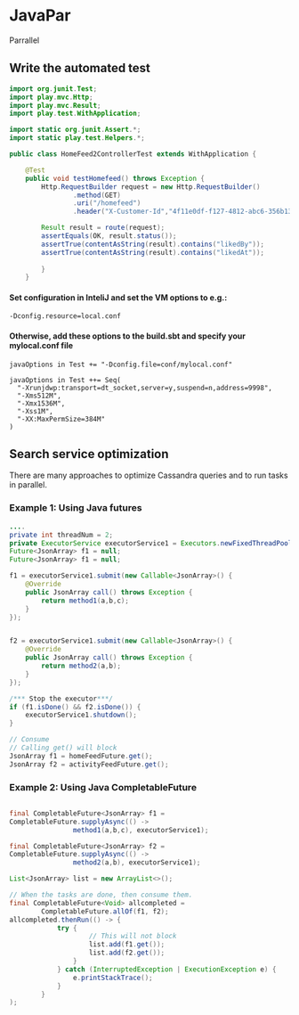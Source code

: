 # JavaPar
Parrallel



## Write the automated test 
```Java
import org.junit.Test;
import play.mvc.Http;
import play.mvc.Result;
import play.test.WithApplication;

import static org.junit.Assert.*;
import static play.test.Helpers.*;

public class HomeFeed2ControllerTest extends WithApplication {

    @Test
    public void testHomefeed() throws Exception {
        Http.RequestBuilder request = new Http.RequestBuilder()
                .method(GET)
                .uri("/homefeed")
                .header("X-Customer-Id","4f11e0df-f127-4812-abc6-356b139693f4");

        Result result = route(request);
        assertEquals(OK, result.status());
        assertTrue(contentAsString(result).contains("likedBy"));
        assertTrue(contentAsString(result).contains("likedAt"));
  
        }
    }

``` 

#### Set configuration in InteliJ and set the VM options to e.g.:
``` 
-Dconfig.resource=local.conf
``` 
#### Otherwise, add these options to the build.sbt and  specify your mylocal.conf file

``` 
javaOptions in Test += "-Dconfig.file=conf/mylocal.conf"

javaOptions in Test ++= Seq(
  "-Xrunjdwp:transport=dt_socket,server=y,suspend=n,address=9998",
  "-Xms512M",
  "-Xmx1536M",
  "-Xss1M",
  "-XX:MaxPermSize=384M"
)
```

## Search service optimization
There are many approaches to optimize  Cassandra queries and to run tasks in parallel.
### Example 1: Using Java futures

```java
....
private int threadNum = 2;
private ExecutorService executorService1 = Executors.newFixedThreadPool(threadNum);
Future<JsonArray> f1 = null;
Future<JsonArray> f1 = null;

f1 = executorService1.submit(new Callable<JsonArray>() {
    @Override
    public JsonArray call() throws Exception {
        return method1(a,b,c);
    }
});


f2 = executorService1.submit(new Callable<JsonArray>() {
    @Override
    public JsonArray call() throws Exception {
        return method2(a,b);
    }
});

/*** Stop the executor***/
if (f1.isDone() && f2.isDone()) {
    executorService1.shutdown();
}

// Consume
// Calling get() will block 
JsonArray f1 = homeFeedFuture.get();
JsonArray f2 = activityFeedFuture.get();

```
### Example 2: Using Java CompletableFuture

```java

final CompletableFuture<JsonArray> f1 = 
CompletableFuture.supplyAsync(() ->
                method1(a,b,c), executorService1);

final CompletableFuture<JsonArray> f2 = 
CompletableFuture.supplyAsync(() ->
                method2(a,b), executorService1);

List<JsonArray> list = new ArrayList<>();

// When the tasks are done, then consume them.
final CompletableFuture<Void> allcompleted =
        CompletableFuture.allOf(f1, f2);
allcompleted.thenRun(() -> {
            try {   
                    // This will not block 
                    list.add(f1.get());
                    list.add(f2.get());
                }
            } catch (InterruptedException | ExecutionException e) {
                e.printStackTrace();
            }
        }
);
```
